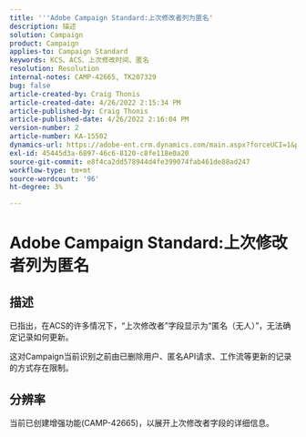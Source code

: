 ```yaml
---
title: '''Adobe Campaign Standard:上次修改者列为匿名'
description: 描述
solution: Campaign
product: Campaign
applies-to: Campaign Standard
keywords: KCS、ACS、上次修改时间、匿名
resolution: Resolution
internal-notes: CAMP-42665, TK207329
bug: false
article-created-by: Craig Thonis
article-created-date: 4/26/2022 2:15:34 PM
article-published-by: Craig Thonis
article-published-date: 4/26/2022 2:16:04 PM
version-number: 2
article-number: KA-15502
dynamics-url: https://adobe-ent.crm.dynamics.com/main.aspx?forceUCI=1&pagetype=entityrecord&etn=knowledgearticle&id=9aacac50-6bc5-ec11-a7b6-0022480a138b
exl-id: 45445d3a-6897-46c6-8120-c8fe118e0a20
source-git-commit: e8f4ca2dd578944d4fe399074fab461de88ad247
workflow-type: tm+mt
source-wordcount: '96'
ht-degree: 3%

---
```


# Adobe Campaign Standard:上次修改者列为匿名

## 描述


已指出，在ACS的许多情况下，“上次修改者”字段显示为“匿名（无人）”，无法确定记录如何更新。

这对Campaign当前识别之前由已删除用户、匿名API请求、工作流等更新的记录的方式存在限制。


## 分辨率


当前已创建增强功能(CAMP-42665)，以展开上次修改者字段的详细信息。
